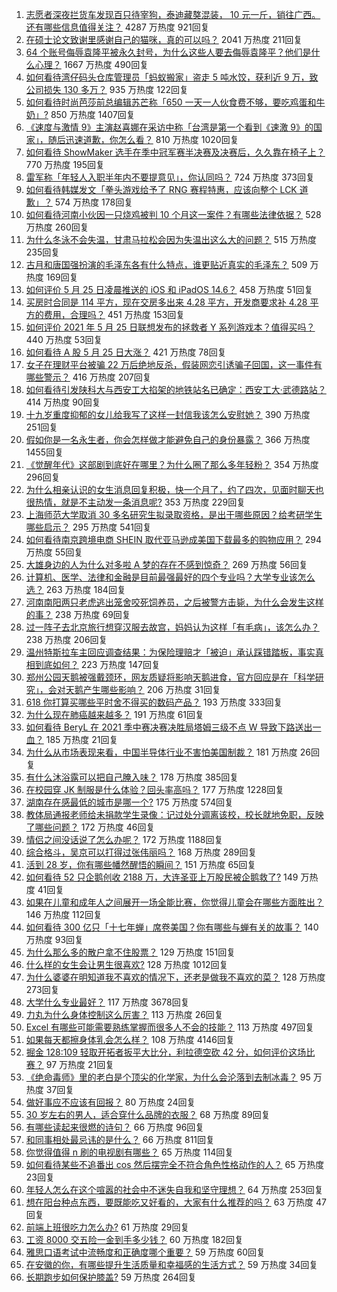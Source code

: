 1. [志愿者深夜拦货车发现百只待宰狗，泰迪藏獒混装， 10 元一斤，销往广西。还有哪些信息值得关注？](https://www.zhihu.com/question/461282064) 4287 万热度 921回复
1. [在硕士论文致谢里感谢自己的猫咪，真的可以吗？](https://www.zhihu.com/question/461220227) 2041 万热度 211回复
1. [64 个账号侮辱袁隆平被永久封号，为什么这些人要去侮辱袁隆平？他们是什么心理？](https://www.zhihu.com/question/461316765) 1667 万热度 490回复
1. [如何看待湾仔码头仓库管理员「蚂蚁搬家」盗走 5 吨水饺，获利近 9 万，致公司损失 130 多万？](https://www.zhihu.com/question/461183162) 935 万热度 122回复
1. [如何看待时尚芭莎前总编辑苏芒称「650 一天一人伙食费不够，要吃鸡蛋和牛奶」?](https://www.zhihu.com/question/461057693) 850 万热度 1407回复
1. [《速度与激情 9》主演赵喜娜在采访中称「台湾是第一个看到《速激 9》的国家」，随后迅速道歉，你怎么看？](https://www.zhihu.com/question/461250975) 810 万热度 1020回复
1. [如何看待 ShowMaker 选手在季中冠军赛半决赛及决赛后，久久靠在椅子上？](https://www.zhihu.com/question/460956969) 770 万热度 195回复
1. [雷军称「年轻人入职半年内不要提意见」，你认同吗？](https://www.zhihu.com/question/461347400) 724 万热度 373回复
1. [如何看待韩媒发文「拳头游戏给予了 RNG 赛程特惠，应该向整个 LCK 道歉」？](https://www.zhihu.com/question/461315452) 574 万热度 178回复
1. [如何看待河南小伙因一只烧鸡被判 10 个月这一案件？有哪些法律依据？](https://www.zhihu.com/question/460929448) 528 万热度 260回复
1. [为什么冬泳不会失温，甘肃马拉松会因为失温出这么大的问题？](https://www.zhihu.com/question/460950129) 515 万热度 235回复
1. [古月和唐国强扮演的毛泽东各有什么特点，谁更贴近真实的毛泽东？](https://www.zhihu.com/question/36988226) 509 万热度 169回复
1. [如何评价 5 月 25 日凌晨推送的 iOS 和 iPadOS 14.6？](https://www.zhihu.com/question/461255795) 458 万热度 51回复
1. [买房时合同是 114 平方，现在交房多出来 4.28 平方，开发商要求补 4.28 平方的费用，合理吗？](https://www.zhihu.com/question/460780593) 451 万热度 153回复
1. [如何评价 2021 年 5 月 25 日联想发布的拯救者 Y 系列游戏本？值得买吗？](https://www.zhihu.com/question/461301869) 440 万热度 53回复
1. [如何看待 A 股 5 月 25 日大涨？](https://www.zhihu.com/question/461315219) 421 万热度 78回复
1. [女子在理财平台被骗 22 万后绝地反杀，假装网恋引诱骗子回国，这一事件有哪些警示？](https://www.zhihu.com/question/461157072) 416 万热度 207回复
1. [如何看待引发陕科大与西安工大掐架的地铁站名已确定：西安工大·武德路站？](https://www.zhihu.com/question/461160602) 414 万热度 90回复
1. [十九岁重度抑郁的女儿给我写了这样一封信我该怎么安慰她？](https://www.zhihu.com/question/460881487) 390 万热度 251回复
1. [假如你是一名永生者，你会怎样做才能避免自己的身份暴露？](https://www.zhihu.com/question/438453657) 366 万热度 1455回复
1. [《觉醒年代》这部剧到底好在哪里？为什么圈了那么多年轻粉？](https://www.zhihu.com/question/459410613) 354 万热度 296回复
1. [为什么相亲认识的女生消息回复积极，快一个月了，约了四次，见面时聊天也很热情，就是不主动发一条消息呢?](https://www.zhihu.com/question/460678480) 353 万热度 229回复
1. [上海师范大学取消 30 多名研究生拟录取资格，是出于哪些原因？给考研学生哪些启示？](https://www.zhihu.com/question/461141160) 295 万热度 541回复
1. [如何看待南京跨境电商 SHEIN 取代亚马逊成美国下载最多的购物应用？](https://www.zhihu.com/question/461229919) 294 万热度 55回复
1. [大雄身边的人为什么对多啦 A 梦的存在不感到惊奇？](https://www.zhihu.com/question/284594524) 269 万热度 56回复
1. [计算机、医学、法律和金融是目前最强最好的四个专业吗？大学专业该怎么选？](https://www.zhihu.com/question/458947942) 263 万热度 184回复
1. [河南南阳两只老虎逃出笼舍咬死饲养员，之后被警方击毙，为什么会发生这样的事？](https://www.zhihu.com/question/461359417) 238 万热度 69回复
1. [过一阵子去北京旅行想穿汉服去故宫，妈妈认为这样「有毛病」，该怎么办？](https://www.zhihu.com/question/456328349) 238 万热度 206回复
1. [温州特斯拉车主回应调查结果：为保险理赔才「被迫」承认踩错踏板，事实真相到底如何？](https://www.zhihu.com/question/461186429) 223 万热度 147回复
1. [郑州公园天鹅被强戴颈环，网友质疑将影响天鹅进食，官方回应是在「科学研究」，会对天鹅产生哪些影响？](https://www.zhihu.com/question/461338939) 206 万热度 31回复
1. [618 你打算买哪些平时舍不得买的数码产品？](https://www.zhihu.com/question/399994145) 193 万热度 333回复
1. [为什么现在肺癌越来越多？](https://www.zhihu.com/question/454025025) 191 万热度 61回复
1. [如何看待 BeryL 在 2021 季中赛决赛决胜局塔姆三级不点 W 导致下路送出一血？](https://www.zhihu.com/question/461134288) 185 万热度 21回复
1. [为什么从市场表现来看，中国半导体行业不害怕美国制裁？](https://www.zhihu.com/question/459925498) 181 万热度 26回复
1. [有什么沐浴露可以把自己腌入味？](https://www.zhihu.com/question/48929487) 178 万热度 385回复
1. [在校园穿 JK 制服是什么体验？回头率高吗？](https://www.zhihu.com/question/294151930) 177 万热度 1228回复
1. [湖南存在感最低的城市是哪一个?](https://www.zhihu.com/question/386810766) 175 万热度 574回复
1. [教体局通报老师给未捐款学生录像：记过处分调离该校，校长就地免职，反映了哪些问题？](https://www.zhihu.com/question/460650421) 172 万热度 46回复
1. [情侣之间没话说了怎么办呢？](https://www.zhihu.com/question/348132267) 172 万热度 1188回复
1. [综合格斗，吴京可以打得过张伟丽吗？](https://www.zhihu.com/question/423787485) 168 万热度 289回复
1. [活到 28 岁，你有哪些幡然醒悟的瞬间？](https://www.zhihu.com/question/461293445) 151 万热度 65回复
1. [如何看待 52 只企鹅创收 2188 万，大连圣亚上万股民被企鹅救了?](https://www.zhihu.com/question/460735226) 149 万热度 41回复
1. [如果在儿童和成年人之间展开一场全能比赛，你觉得儿童会在哪些方面胜出？](https://www.zhihu.com/question/459854374) 146 万热度 112回复
1. [如何看待 300 亿只「十七年蝉」席卷美国？你有哪些与蝉有关的故事？](https://www.zhihu.com/question/461290050) 140 万热度 93回复
1. [为什么那么多的散户拿不住股票？](https://www.zhihu.com/question/454430837) 129 万热度 151回复
1. [什么样的女生会让男生很喜欢?](https://www.zhihu.com/question/375563536) 128 万热度 1012回复
1. [为什么婆婆在明知道我不喜欢的情况下，还老是做我不喜欢的菜？](https://www.zhihu.com/question/455272913) 128 万热度 273回复
1. [大学什么专业最好？](https://www.zhihu.com/question/309589722) 117 万热度 3678回复
1. [力丸为什么身体控制这么厉害？](https://www.zhihu.com/question/461231751) 113 万热度 26回复
1. [Excel 有哪些可能需要熟练掌握而很多人不会的技能？](https://www.zhihu.com/question/21758700) 113 万热度 497回复
1. [如果每天都擦身体乳会怎么样？](https://www.zhihu.com/question/282225899) 108 万热度 4146回复
1. [掘金 128:109 轻取开拓者扳平大比分，利拉德空砍 42 分，如何评价这场比赛？](https://www.zhihu.com/question/461274276) 97 万热度 21回复
1. [《绝命毒师》里的老白是个顶尖的化学家，为什么会沦落到去制冰毒？](https://www.zhihu.com/question/25830031) 95 万热度 37回复
1. [做好事应不应该有回报？](https://www.zhihu.com/question/324276814) 80 万热度 24回复
1. [30 岁左右的男人，适合穿什么品牌的衣服？](https://www.zhihu.com/question/317625716) 68 万热度 89回复
1. [有哪些读起来很燃的诗句？](https://www.zhihu.com/question/452583924) 66 万热度 96回复
1. [和同事相处最忌讳的是什么？](https://www.zhihu.com/question/294492493) 66 万热度 811回复
1. [你觉得值得 n 刷的电视剧有哪些？](https://www.zhihu.com/question/379644335) 65 万热度 114回复
1. [如何看待某些不追番出 cos 然后摆完全不符合角色性格动作的人？](https://www.zhihu.com/question/459918581) 65 万热度 23回复
1. [年轻人怎么在这个喧嚣的社会中不迷失自我和坚守理想？](https://www.zhihu.com/question/26557967) 64 万热度 253回复
1. [想在阳台种点东西，要既能吃又好看的，大家有什么推荐的吗？](https://www.zhihu.com/question/460313478) 63 万热度 47回复
1. [前端上班很吃力怎么办?](https://www.zhihu.com/question/458055934) 61 万热度 29回复
1. [工资 8000 交五险一金到手多少钱？](https://www.zhihu.com/question/372675379) 60 万热度 182回复
1. [雅思口语考试中流畅度和正确度哪个重要？](https://www.zhihu.com/question/41099771) 59 万热度 60回复
1. [在安徽的你，有哪些提升生活质量和幸福感的生活方式？](https://www.zhihu.com/question/460182342) 59 万热度 34回复
1. [长期跑步如何保护膝盖?](https://www.zhihu.com/question/385600001) 59 万热度 264回复